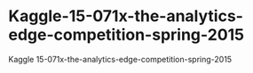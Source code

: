 # Kaggle-15-071x-the-analytics-edge-competition-spring-2015
Kaggle 15-071x-the-analytics-edge-competition-spring-2015
